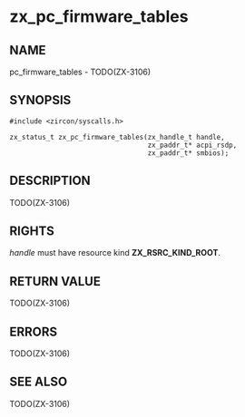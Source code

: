 # zx_pc_firmware_tables

## NAME

<!-- Updated by update-docs-from-abigen, do not edit. -->

pc_firmware_tables - TODO(ZX-3106)

## SYNOPSIS

<!-- Updated by update-docs-from-abigen, do not edit. -->

```
#include <zircon/syscalls.h>

zx_status_t zx_pc_firmware_tables(zx_handle_t handle,
                                  zx_paddr_t* acpi_rsdp,
                                  zx_paddr_t* smbios);
```

## DESCRIPTION

TODO(ZX-3106)

## RIGHTS

<!-- Updated by update-docs-from-abigen, do not edit. -->

*handle* must have resource kind **ZX_RSRC_KIND_ROOT**.

## RETURN VALUE

TODO(ZX-3106)

## ERRORS

TODO(ZX-3106)

## SEE ALSO


TODO(ZX-3106)
